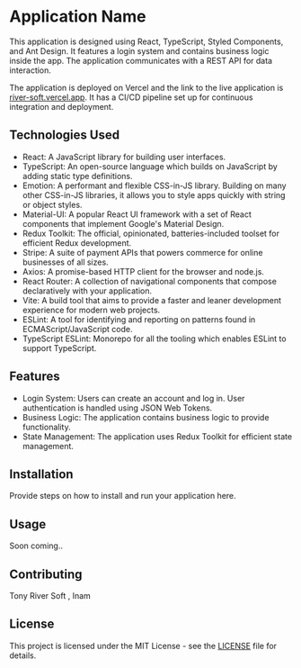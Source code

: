 # Application Name

This application is designed using React, TypeScript, Styled Components, and Ant Design. It features a login system and contains business logic inside the app. The application communicates with a REST API for data interaction.

The application is deployed on Vercel and the link to the live application is [river-soft.vercel.app](https://river-soft.vercel.app). It has a CI/CD pipeline set up for continuous integration and deployment.


## Technologies Used

- React: A JavaScript library for building user interfaces.
- TypeScript: An open-source language which builds on JavaScript by adding static type definitions.
- Emotion: A performant and flexible CSS-in-JS library. Building on many other CSS-in-JS libraries, it allows you to style apps quickly with string or object styles.
- Material-UI: A popular React UI framework with a set of React components that implement Google's Material Design.
- Redux Toolkit: The official, opinionated, batteries-included toolset for efficient Redux development.
- Stripe: A suite of payment APIs that powers commerce for online businesses of all sizes.
- Axios: A promise-based HTTP client for the browser and node.js.
- React Router: A collection of navigational components that compose declaratively with your application.
- Vite: A build tool that aims to provide a faster and leaner development experience for modern web projects.
- ESLint: A tool for identifying and reporting on patterns found in ECMAScript/JavaScript code.
- TypeScript ESLint: Monorepo for all the tooling which enables ESLint to support TypeScript.

## Features

- Login System: Users can create an account and log in. User authentication is handled using JSON Web Tokens.
- Business Logic: The application contains business logic to provide functionality.
- State Management: The application uses Redux Toolkit for efficient state management.

## Installation

Provide steps on how to install and run your application here.

## Usage

Soon coming..

## Contributing

Tony River Soft , Inam 

## License

This project is licensed under the MIT License - see the [LICENSE](LICENSE) file for details.